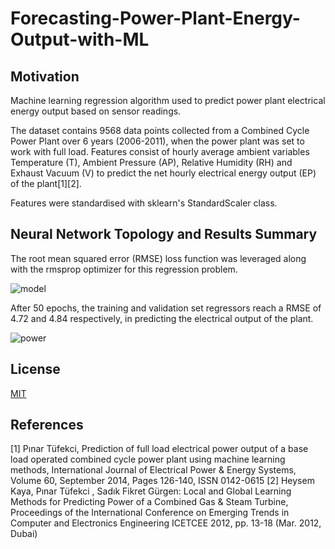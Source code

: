 # Forecasting-Power-Plant-Energy-Output-with-ML

## Motivation
Machine learning regression algorithm used to predict power plant electrical energy output based on sensor readings.

The dataset contains 9568 data points collected from a Combined Cycle Power Plant over 6 years (2006-2011), when the power plant was set to work with full load. Features consist of hourly average ambient variables Temperature (T), Ambient Pressure (AP), Relative Humidity (RH) and Exhaust Vacuum (V) to predict the net hourly electrical energy output (EP) of the plant[1][2].

Features were standardised with sklearn's StandardScaler class. 

## Neural Network Topology and Results Summary

The root mean squared error (RMSE) loss function was leveraged along with the rmsprop optimizer for this regression problem.

![model](https://user-images.githubusercontent.com/48378196/96961401-4be81500-1550-11eb-9cd2-4e0f682c3b56.png)

After 50 epochs, the training and validation set regressors reach a RMSE of 4.72 and 4.84 respectively, in predicting the electrical output of the plant. 

![power](https://user-images.githubusercontent.com/48378196/97298557-b201ce80-18a7-11eb-8899-6e5945711919.png)

## License
[MIT](https://choosealicense.com/licenses/mit/) 

## References
[1]  Pınar Tüfekci, Prediction of full load electrical power output of a base load operated combined cycle power plant using machine learning methods, International Journal of Electrical Power & Energy Systems, Volume 60, September 2014, Pages 126-140, ISSN 0142-0615 [2] Heysem Kaya, Pınar Tüfekci , Sadık Fikret Gürgen: Local and Global Learning Methods for Predicting Power of a Combined Gas & Steam Turbine, Proceedings of the International Conference on Emerging Trends in Computer and Electronics Engineering ICETCEE 2012, pp. 13-18 (Mar. 2012, Dubai)
